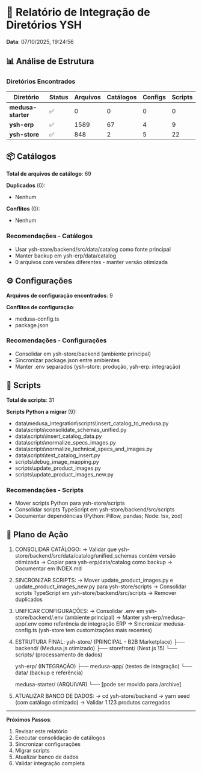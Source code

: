 # 🔄 Relatório de Integração de Diretórios YSH

**Data**: 07/10/2025, 19:24:56

## 📊 Análise de Estrutura

### Diretórios Encontrados

| Diretório | Status | Arquivos | Catálogos | Configs | Scripts |
|-----------|--------|----------|-----------|---------|---------|
| **medusa-starter** | ✅ | 0 | 0 | 0 | 0 |
| **ysh-erp** | ✅ | 1589 | 67 | 4 | 9 |
| **ysh-store** | ✅ | 848 | 2 | 5 | 22 |

## 📦 Catálogos

**Total de arquivos de catálogo**: 69

**Duplicados** (0):
- Nenhum

**Conflitos** (0):
- Nenhum

### Recomendações - Catálogos

- Usar ysh-store/backend/src/data/catalog como fonte principal
- Manter backup em ysh-erp/data/catalog
- 0 arquivos com versões diferentes - manter versão otimizada

## ⚙️ Configurações

**Arquivos de configuração encontrados**: 9

**Conflitos de configuração**:
- medusa-config.ts
- package.json

### Recomendações - Configurações

- Consolidar em ysh-store/backend (ambiente principal)
- Sincronizar package.json entre ambientes
- Manter .env separados (ysh-store: produção, ysh-erp: integração)

## 📜 Scripts

**Total de scripts**: 31

**Scripts Python a migrar** (9):
- data\medusa_integration\scripts\insert_catalog_to_medusa.py
- data\scripts\consolidate_schemas_unified.py
- data\scripts\insert_catalog_data.py
- data\scripts\normalize_specs_images.py
- data\scripts\normalize_technical_specs_and_images.py
- data\scripts\test_catalog_insert.py
- scripts\debug_image_mapping.py
- scripts\update_product_images.py
- scripts\update_product_images_new.py

### Recomendações - Scripts

- Mover scripts Python para ysh-store/scripts
- Consolidar scripts TypeScript em ysh-store/backend/src/scripts
- Documentar dependências (Python: Pillow, pandas; Node: tsx, zod)

## 🎯 Plano de Ação

1. CONSOLIDAR CATÁLOGO:
   → Validar que ysh-store/backend/src/data/catalog/unified_schemas contém versão otimizada
   → Copiar para ysh-erp/data/catalog como backup
   → Documentar em INDEX.md

2. SINCRONIZAR SCRIPTS:
   → Mover update_product_images.py e update_product_images_new.py para ysh-store/scripts
   → Consolidar scripts TypeScript em ysh-store/backend/src/scripts
   → Remover duplicados

3. UNIFICAR CONFIGURAÇÕES:
   → Consolidar .env em ysh-store/backend/.env (ambiente principal)
   → Manter ysh-erp/medusa-app/.env como referência de integração ERP
   → Sincronizar medusa-config.ts (ysh-store tem customizações mais recentes)

4. ESTRUTURA FINAL:
   ysh-store/ (PRINCIPAL - B2B Marketplace)
   ├── backend/ (Medusa.js otimizado)
   ├── storefront/ (Next.js 15)
   └── scripts/ (processamento de dados)

   ysh-erp/ (INTEGRAÇÃO)
   ├── medusa-app/ (testes de integração)
   └── data/ (backup e referência)

   medusa-starter/ (ARQUIVAR)
   └── [pode ser movido para /archive]

5. ATUALIZAR BANCO DE DADOS:
   → cd ysh-store/backend
   → yarn seed (com catálogo otimizado)
   → Validar 1.123 produtos carregados

---

**Próximos Passos**:
1. Revisar este relatório
2. Executar consolidação de catálogos
3. Sincronizar configurações
4. Migrar scripts
5. Atualizar banco de dados
6. Validar integração completa
